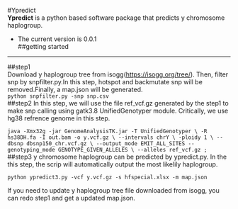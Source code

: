 #Ypredict  
**Ypredict** is a python based software package that predicts y chromosome haplogroup.  
* The current version is 0.0.1  
##getting started
***
##step1  
Download y haplogroup tree from isogg(<https://isogg.org/tree/>). Then, filter snp by snpfilter.py.In this step, hotspot and backmutate snp will be removed.Finally, a map.json will be generated.  
`python snpfilter.py -snp snp.csv`  
##step2
In this step, we will use the file ref_vcf.gz generated by the step1 to make snp calling using gatk3.8 UnifiedGenotyper module. Critically, we use hg38 refrence genome in this step.

`java -Xmx32g -jar GenomeAnalysisTK.jar -T UnifiedGenotyper \
-R hs38DH.fa -I out.bam -o y.vcf.gz \
--intervals chrY \
-ploidy 1 \
--dbsnp dbsnp150_chr.vcf.gz \
--output_mode EMIT_ALL_SITES --genotyping_mode GENOTYPE_GIVEN_ALLELES \
--alleles ref_vcf.gz ;`  
##step3
y chromosome haplogroup can be predicted by ypredict.py. In the this step, the scrip will automatically output the most likelily haplogroup.  

`python ypredict3.py -vcf y.vcf.gz -s hfspecial.xlsx -m map.json`

If you need to update y haplogroup tree file downloaded from isogg, you can redo step1 and get a updated map.json.